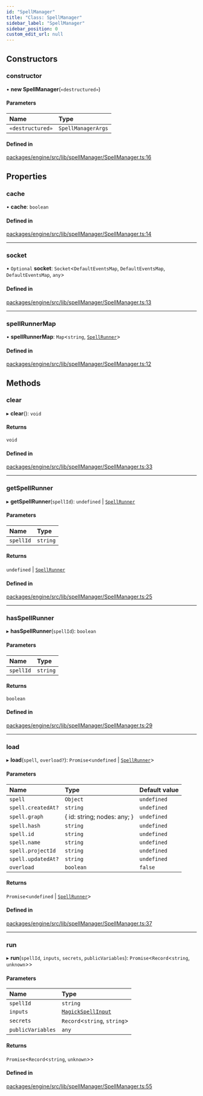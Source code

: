 ```yaml
---
id: "SpellManager"
title: "Class: SpellManager"
sidebar_label: "SpellManager"
sidebar_position: 0
custom_edit_url: null
---
```


## Constructors

### constructor

• **new SpellManager**(`«destructured»`)

#### Parameters

| Name | Type |
| :------ | :------ |
| `«destructured»` | `SpellManagerArgs` |

#### Defined in

[packages/engine/src/lib/spellManager/SpellManager.ts:16](https://github.com/Oneirocom/MagickML/blob/563ea9fe/packages/engine/src/lib/spellManager/SpellManager.ts#L16)

## Properties

### cache

• **cache**: `boolean`

#### Defined in

[packages/engine/src/lib/spellManager/SpellManager.ts:14](https://github.com/Oneirocom/MagickML/blob/563ea9fe/packages/engine/src/lib/spellManager/SpellManager.ts#L14)

___

### socket

• `Optional` **socket**: `Socket`<`DefaultEventsMap`, `DefaultEventsMap`, `DefaultEventsMap`, `any`\>

#### Defined in

[packages/engine/src/lib/spellManager/SpellManager.ts:13](https://github.com/Oneirocom/MagickML/blob/563ea9fe/packages/engine/src/lib/spellManager/SpellManager.ts#L13)

___

### spellRunnerMap

• **spellRunnerMap**: `Map`<`string`, [`SpellRunner`](SpellRunner.md)\>

#### Defined in

[packages/engine/src/lib/spellManager/SpellManager.ts:12](https://github.com/Oneirocom/MagickML/blob/563ea9fe/packages/engine/src/lib/spellManager/SpellManager.ts#L12)

## Methods

### clear

▸ **clear**(): `void`

#### Returns

`void`

#### Defined in

[packages/engine/src/lib/spellManager/SpellManager.ts:33](https://github.com/Oneirocom/MagickML/blob/563ea9fe/packages/engine/src/lib/spellManager/SpellManager.ts#L33)

___

### getSpellRunner

▸ **getSpellRunner**(`spellId`): `undefined` \| [`SpellRunner`](SpellRunner.md)

#### Parameters

| Name | Type |
| :------ | :------ |
| `spellId` | `string` |

#### Returns

`undefined` \| [`SpellRunner`](SpellRunner.md)

#### Defined in

[packages/engine/src/lib/spellManager/SpellManager.ts:25](https://github.com/Oneirocom/MagickML/blob/563ea9fe/packages/engine/src/lib/spellManager/SpellManager.ts#L25)

___

### hasSpellRunner

▸ **hasSpellRunner**(`spellId`): `boolean`

#### Parameters

| Name | Type |
| :------ | :------ |
| `spellId` | `string` |

#### Returns

`boolean`

#### Defined in

[packages/engine/src/lib/spellManager/SpellManager.ts:29](https://github.com/Oneirocom/MagickML/blob/563ea9fe/packages/engine/src/lib/spellManager/SpellManager.ts#L29)

___

### load

▸ **load**(`spell`, `overload?`): `Promise`<`undefined` \| [`SpellRunner`](SpellRunner.md)\>

#### Parameters

| Name | Type | Default value |
| :------ | :------ | :------ |
| `spell` | `Object` | `undefined` |
| `spell.createdAt?` | `string` | `undefined` |
| `spell.graph` | { id: string; nodes: any; } | `undefined` |
| `spell.hash` | `string` | `undefined` |
| `spell.id` | `string` | `undefined` |
| `spell.name` | `string` | `undefined` |
| `spell.projectId` | `string` | `undefined` |
| `spell.updatedAt?` | `string` | `undefined` |
| `overload` | `boolean` | `false` |

#### Returns

`Promise`<`undefined` \| [`SpellRunner`](SpellRunner.md)\>

#### Defined in

[packages/engine/src/lib/spellManager/SpellManager.ts:37](https://github.com/Oneirocom/MagickML/blob/563ea9fe/packages/engine/src/lib/spellManager/SpellManager.ts#L37)

___

### run

▸ **run**(`spellId`, `inputs`, `secrets`, `publicVariables`): `Promise`<`Record`<`string`, `unknown`\>\>

#### Parameters

| Name | Type |
| :------ | :------ |
| `spellId` | `string` |
| `inputs` | [`MagickSpellInput`](../#magickspellinput) |
| `secrets` | `Record`<`string`, `string`\> |
| `publicVariables` | `any` |

#### Returns

`Promise`<`Record`<`string`, `unknown`\>\>

#### Defined in

[packages/engine/src/lib/spellManager/SpellManager.ts:55](https://github.com/Oneirocom/MagickML/blob/563ea9fe/packages/engine/src/lib/spellManager/SpellManager.ts#L55)
